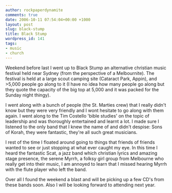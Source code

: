 ```yaml
---
author: rockpaperdynamite
comments: true
date: 2006-10-11 07:54:04+00:00 +1000
layout: post
slug: black-stump
title: Black Stump
wordpress_id: 141
tags:
- music
- church
---
```


Weekend before last I went up to Black Stump an alternative christian music festival held near Sydney (from the perspective of a Melbournite). The festival is held at a large scout camping site (Cataract Park, Appin), and >5,000 people go along to it (I have no idea how many people go along but they quote the capacity of the big top at 5,000 and it was packed for the Sunday night thingy).

I went along with a bunch of people (the St. Marties crew) that I really didn't know but they were very friendly and I wont hesitate to go along with them again. I went along to the Tim Costello 'bible studies' on the topic of leadership and was thoroughly entertained and learnt a lot. I made sure I listened to the only band that I knew the name of and didn't despise: Sons of Korah, they were fantastic, they're all such great musicians.<!-- more -->

I rest of the time I floated around going to things that friends of friends wanted to see or just stopping at what ever caught my eye. In this time I heard the fantastic Scat, a jazz band which christian lyrics and amazing stage presence, the serene Myrrh, a folksy girl group from Melbourne who really get into their music, I am annoyed to learn that I missed hearing Myrrh with the flute player who left the band.

Over all I found the weekend a blast and will be picking up a few CD's from these bands soon. Also I will be looking forward to attending next year.
